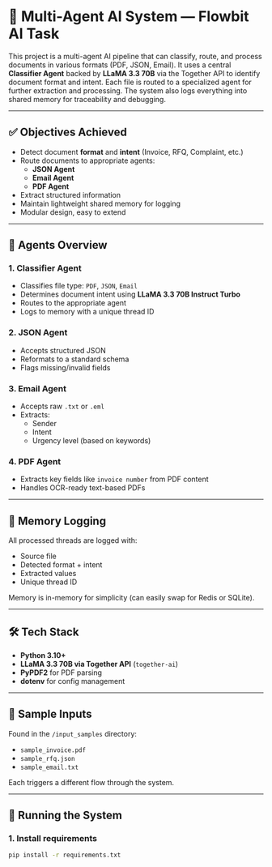 # 🧠 Multi-Agent AI System — Flowbit AI Task

This project is a multi-agent AI pipeline that can classify, route, and process documents in various formats (PDF, JSON, Email). It uses a central **Classifier Agent** backed by **LLaMA 3.3 70B** via the Together API to identify document format and intent. Each file is routed to a specialized agent for further extraction and processing. The system also logs everything into shared memory for traceability and debugging.

---

## ✅ Objectives Achieved

- Detect document **format** and **intent** (Invoice, RFQ, Complaint, etc.)
- Route documents to appropriate agents:
  - **JSON Agent**
  - **Email Agent**
  - **PDF Agent**
- Extract structured information
- Maintain lightweight shared memory for logging
- Modular design, easy to extend

---

## 🧩 Agents Overview

### 1. Classifier Agent
- Classifies file type: `PDF`, `JSON`, `Email`
- Determines document intent using **LLaMA 3.3 70B Instruct Turbo**
- Routes to the appropriate agent
- Logs to memory with a unique thread ID

### 2. JSON Agent
- Accepts structured JSON
- Reformats to a standard schema
- Flags missing/invalid fields

### 3. Email Agent
- Accepts raw `.txt` or `.eml`
- Extracts:
  - Sender
  - Intent
  - Urgency level (based on keywords)

### 4. PDF Agent
- Extracts key fields like `invoice number` from PDF content
- Handles OCR-ready text-based PDFs

---

## 🧠 Memory Logging

All processed threads are logged with:
- Source file
- Detected format + intent
- Extracted values
- Unique thread ID

Memory is in-memory for simplicity (can easily swap for Redis or SQLite).

---

## 🛠️ Tech Stack

- **Python 3.10+**
- **LLaMA 3.3 70B via Together API** (`together-ai`)
- **PyPDF2** for PDF parsing
- **dotenv** for config management

---

## 🧪 Sample Inputs

Found in the `/input_samples` directory:
- `sample_invoice.pdf`
- `sample_rfq.json`
- `sample_email.txt`

Each triggers a different flow through the system.

---

## 🚀 Running the System

### 1. Install requirements
```bash
pip install -r requirements.txt
